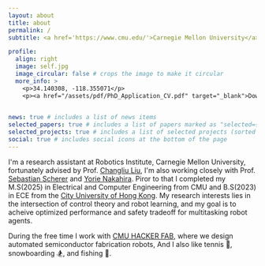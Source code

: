 ```yaml
---
layout: about
title: about
permalink: /
subtitle: <a href='https://www.cmu.edu/'>Carnegie Mellon University</a>. 5000 Forbes Ave

profile:
  align: right
  image: self.jpg
  image_circular: false # crops the image to make it circular
  more_info: >
    <p>34.140308, -118.355071</p>
    <p><a href="/assets/pdf/PhD_Application_CV.pdf" target="_blank">Download CV</a></p>
    

news: true # includes a list of news items
selected_papers: true # includes a list of papers marked as "selected={true}"
selected_projects: true # includes a list of selected projects (sorted by importance)
social: true # includes social icons at the bottom of the page
---
```



I'm a research assistant at Robotics Institute, Carnegie Mellon University, fortunately advised by Prof. [Changliu Liu](https://www.ri.cmu.edu/ri-faculty/changliu-liu/), I'm also working closely with Prof. [Sebastian Scherer](https://theairlab.org/highlight-macvo-bestpaper/) and [Yorie Nakahira](https://www.cmu.edu/ece/learning-control/). Piror to that I completed my M.S(2025) in Electrical and Computer Engineering from CMU and B.S(2023) in ECE from the [City University of Hong Kong](https://www.ee.cityu.edu.hk/). 
My research interests lies in the intersection of control theory and robot learning, and my goal is to acheive optimized performance and safety tradeoff for multitasking robot agents.


During the free time I work with [CMU HACKER FAB](https://hackerfab.ece.cmu.edu/), where we design automated semiconductor fabrication robots,
And I also like tennis 🎾, snowboarding 🏂, and fishing 🎣.
